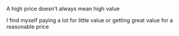 ---
---
A high price doesn't always mean high value 

I find myself paying a lot for little value or getting great value for a reasonable price 

